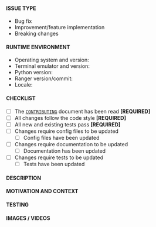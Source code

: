 <!-- Provide a descriptive summary of the changes in the title above -->

#### ISSUE TYPE
<!-- Pick relevant types and delete the rest -->
- Bug fix
- Improvement/feature implementation
- Breaking changes

#### RUNTIME ENVIRONMENT
<!-- Details of your runtime environment -->
<!-- Retrieve Python/ranger version and locale with `ranger -\-version` -->
- Operating system and version: 
- Terminal emulator and version: 
- Python version: 
- Ranger version/commit: 
- Locale: 

#### CHECKLIST
<!-- All [REQUIRED] requisites need to be fulfilled -->
<!-- Replace [ ] with [X] when fulfilled -->
- [ ] The [`CONTRIBUTING`](https://github.com/ranger/ranger/blob/master/CONTRIBUTING.md) document has been read **[REQUIRED]**
- [ ] All changes follow the code style **[REQUIRED]**
- [ ] All new and existing tests pass **[REQUIRED]**
- [ ] Changes require config files to be updated
    - [ ] Config files have been updated
- [ ] Changes require documentation to be updated
    - [ ] Documentation has been updated
- [ ] Changes require tests to be updated
    - [ ] Tests have been updated

#### DESCRIPTION
<!-- Describe the changes in detail -->


#### MOTIVATION AND CONTEXT
<!-- Why are these changes required? -->
<!-- What problems do these changes solve? -->
<!-- Link to relevant issues -->


#### TESTING
<!-- What tests have been run? -->
<!-- How does the changes affect other areas of the codebase? -->


#### IMAGES / VIDEOS<!-- Only if relevant -->
<!-- Link or embed images and videos of screenshots, sketches etc. -->
